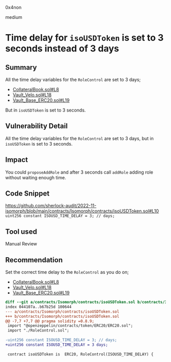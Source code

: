 0x4non

medium

# Time delay for `isoUSDToken` is set to 3 seconds instead of 3 days

## Summary
All the time delay variables for the `RoleControl` are set to 3 days;
- [CollateralBook.sol#L8](https://github.com/sherlock-audit/2022-11-isomorph/blob/main/contracts/Isomorph/contracts/CollateralBook.sol#L8)
- [Vault_Velo.sol#L18](https://github.com/sherlock-audit/2022-11-isomorph/blob/main/contracts/Isomorph/contracts/Vault_Velo.sol#L18)
- [Vault_Base_ERC20.sol#L19](https://github.com/sherlock-audit/2022-11-isomorph/blob/main/contracts/Isomorph/contracts/Vault_Base_ERC20.sol#L19)

But in `isoUSDToken` is set to 3 seconds.

## Vulnerability Detail
All the time delay variables for the `RoleControl` are set to 3 days, but in `isoUSDToken` is set to 3 seconds.

## Impact
You could `proposeAddRole` and after 3 seconds call `addRole` adding role without waiting enough time.

## Code Snippet
https://github.com/sherlock-audit/2022-11-isomorph/blob/main/contracts/Isomorph/contracts/isoUSDToken.sol#L10
`uint256 constant ISOUSD_TIME_DELAY = 3; // days;`

## Tool used
Manual Review

## Recommendation
Set the correct time delay to the `RoleControl` as you do on;
- [CollateralBook.sol#L8](https://github.com/sherlock-audit/2022-11-isomorph/blob/main/contracts/Isomorph/contracts/CollateralBook.sol#L8)
- [Vault_Velo.sol#L18](https://github.com/sherlock-audit/2022-11-isomorph/blob/main/contracts/Isomorph/contracts/Vault_Velo.sol#L18)
- [Vault_Base_ERC20.sol#L19](https://github.com/sherlock-audit/2022-11-isomorph/blob/main/contracts/Isomorph/contracts/Vault_Base_ERC20.sol#L19)

```diff
diff --git a/contracts/Isomorph/contracts/isoUSDToken.sol b/contracts/Isomorph/contracts/isoUSDToken.sol
index 044107a..b67b25d 100644
--- a/contracts/Isomorph/contracts/isoUSDToken.sol
+++ b/contracts/Isomorph/contracts/isoUSDToken.sol
@@ -7,7 +7,7 @@ pragma solidity =0.8.9;
 import "@openzeppelin/contracts/token/ERC20/ERC20.sol";
 import "./RoleControl.sol";
 
-uint256 constant ISOUSD_TIME_DELAY = 3; // days;
+uint256 constant ISOUSD_TIME_DELAY = 3 days;
 
 contract isoUSDToken is  ERC20, RoleControl(ISOUSD_TIME_DELAY) {
```
